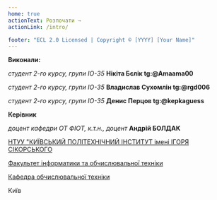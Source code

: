```yaml
---
home: true
actionText: Розпочати →
actionLink: /intro/

footer: "ECL 2.0 Licensed | Copyright © [YYYY] [Your Name]"
---
```



**Виконали:** 

*студент 2-го курсу, групи ІО-35*<span padding-right:5em></span> **Нікіта Бєлік tg:@Amaama00**

*студент 2-го курсу, групи ІО-35*<span padding-right:5em></span> **Владислав Сухомлін tg:@rgd006**

*студент 2-го курсу, групи ІО-35*<span padding-right:5em></span> **Денис Перцов tg:@kepkaguess**

**Керівник**

*доцент кафедри ОТ ФІОТ, к.т.н., доцент*<span padding-right:5em></span> **Андрій БОЛДАК** 

[НТУУ "КИЇВСЬКИЙ ПОЛІТЕХНІЧНИЙ ІНСТИТУТ імені ІГОРЯ СІКОРСЬКОГО](https://kpi.ua/)

[Факультет інформатики та обчислювальної техніки](https://fiot.kpi.ua/)

[Кафедра обчислювальної техніки](https://comsys.kpi.ua/)

Київ
